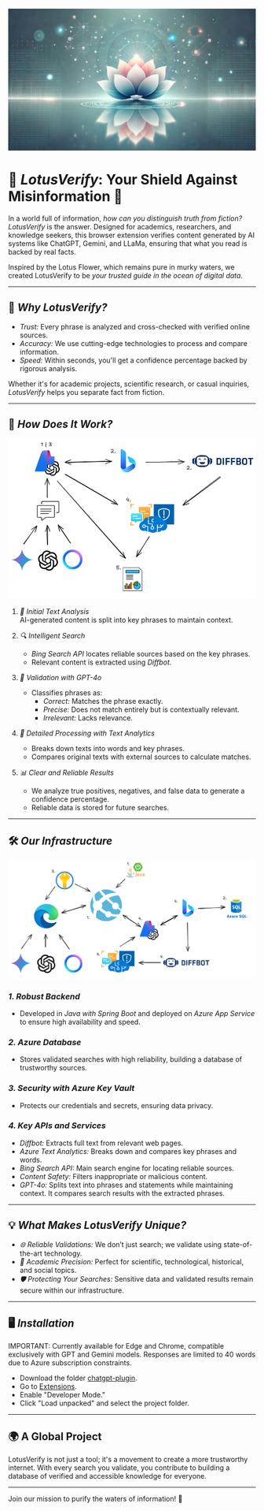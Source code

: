 ![Image Description](img/lotus.jpeg)
# 🌸 *LotusVerify*: Your Shield Against Misinformation 🌸

In a world full of information, *how can you distinguish truth from fiction?*  
*LotusVerify* is the answer. Designed for academics, researchers, and knowledge seekers, this browser extension verifies content generated by AI systems like ChatGPT, Gemini, and LLaMa, ensuring that what you read is backed by real facts.  

Inspired by the Lotus Flower, which remains pure in murky waters, we created LotusVerify to be *your trusted guide in the ocean of digital data*.  

---

## 🚀 *Why LotusVerify?*  

- *Trust:* Every phrase is analyzed and cross-checked with verified online sources.  
- *Accuracy:* We use cutting-edge technologies to process and compare information.  
- *Speed:* Within seconds, you'll get a confidence percentage backed by rigorous analysis.  

Whether it's for academic projects, scientific research, or casual inquiries, *LotusVerify* helps you separate fact from fiction.  

---

## 🧠 *How Does It Work?*
![Image Description](img/como-funciona.png)

1. *📜 Initial Text Analysis*  
   AI-generated content is split into key phrases to maintain context.  

2. *🔍 Intelligent Search*  
   - *Bing Search API* locates reliable sources based on the key phrases.  
   - Relevant content is extracted using *Diffbot*.  

3. *🤖 Validation with GPT-4o*  
   - Classifies phrases as:  
     - *Correct:* Matches the phrase exactly.  
     - *Precise:* Does not match entirely but is contextually relevant.  
     - *Irrelevant:* Lacks relevance.  

4. *🔑 Detailed Processing with Text Analytics*  
   - Breaks down texts into words and key phrases.  
   - Compares original texts with external sources to calculate matches.  

5. *📊 Clear and Reliable Results*  
   - We analyze true positives, negatives, and false data to generate a confidence percentage.  
   - Reliable data is stored for future searches.  

---

## 🛠 *Our Infrastructure*
![Image Description](img/infraestructura1.png)

### *1. Robust Backend*  
- Developed in *Java with Spring Boot* and deployed on *Azure App Service* to ensure high availability and speed.  

### *2. Azure Database*  
- Stores validated searches with high reliability, building a database of trustworthy sources.  

### *3. Security with Azure Key Vault*  
- Protects our credentials and secrets, ensuring data privacy.  

### *4. Key APIs and Services*  
- *Diffbot:* Extracts full text from relevant web pages.  
- *Azure Text Analytics:* Breaks down and compares key phrases and words.  
- *Bing Search API:* Main search engine for locating reliable sources.  
- *Content Safety:* Filters inappropriate or malicious content.  
- *GPT-4o:* Splits text into phrases and statements while maintaining context. It compares search results with the extracted phrases.  

---

## 💡 *What Makes LotusVerify Unique?*  

- *🌐 Reliable Validations:* We don’t just search; we validate using state-of-the-art technology.  
- *📖 Academic Precision:* Perfect for scientific, technological, historical, and social topics.  
- *🛡 Protecting Your Searches:* Sensitive data and validated results remain secure within our infrastructure.  

---

## 🖥 *Installation*
IMPORTANT: Currently available for Edge and Chrome, compatible exclusively with GPT and Gemini models. Responses are limited to 40 words due to Azure subscription constraints.

- Download the folder [chatgpt-plugin](https://github.com/Gi0yis/lotus-verify/tree/main/edge-extension/chatgpt-plugin).  
- Go to [Extensions](chrome://extensions).  
- Enable "Developer Mode."  
- Click "Load unpacked" and select the project folder.  

---

## 🌍 A Global Project

LotusVerify is not just a tool; it's a movement to create a more trustworthy internet. With every search you validate, you contribute to building a database of verified and accessible knowledge for everyone.  

---

Join our mission to purify the waters of information! 🌸